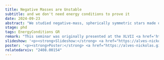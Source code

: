 ```yaml
---
title: Negative Masses are Unstable
subtitle: and we don't need energy conditions to prove it
date: 2024-09-23
abstract: "We studied negative-mass, spherically symmetric stars made of ideal barotropic fluids. After considering linear perturbations away from staticity, we learned that all such models are unstable. Thus, we found a completely classical explanation for the absence of negative masses. While all previous positive mass theorems assume microscopic positivity of mass in some sense, ours does not."
stage: phd
tags: EnergyConditions GR
remark: "This seminar was originally presented at the XLVII <a href='http://professores.ift.unesp.br/congressoPauloLealFerreira/' target='_blank'>Congresso Paulo Leal Ferreira de Física</a>, while the poster was originally presented at the <a href='https://www.ictp-saifr.org/wqag2024/' target='_blank'>Witnessing Quantum Aspects of Gravity in a Lab</a> conference."
slideshow: '<p><strong>Slideshow:</strong> <a href="https://alves-nickolas.github.io/abs/2408.00154/slideshow.pdf" target="_blank">available here</a></p>'
poster: '<p><strong>Poster:</strong> <a href="https://alves-nickolas.github.io/abs/2408.00154/poster.pdf" target="_blank">available here</a> (<a href="https://doi.org/10.6084/m9.figshare.27040432" target="_blank">also on Figshare</a>)</p>'
relatedarxiv: "2408.00154"
---
```

